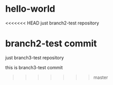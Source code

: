 # hello-world
<<<<<<< HEAD
just branch2-test repository

branch2-test commit
=======
just branch3-test repository

this is branch3-test commit
>>>>>>> master
